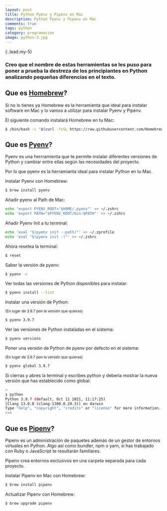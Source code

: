```yaml
---
layout: post
title: Python Pyenv y Pipenv en Mac
description: Python Pyenv y Pipenv en Mac
comments: true
tags: python
category: programacion
image: python-3.jpg
---
```


{:.lead.my-5}
### Creo que el nombre de estas herramientas se les puso para poner a prueba la destreza de los principiantes en Python analizando pequeñas diferencias en el texto.

## Que es [Homebrew](https://brew.sh/)?

Si no lo tienes ya Homebrew es la herramienta que ideal para instalar software en Mac y lo vamos a utilizar para instalar Pyenv y Pipenv.

El siguiente comando instalará Homebrew en tu Mac: 
```sh
$ /bin/bash -c "$(curl -fsSL https://raw.githubusercontent.com/Homebrew/install/HEAD/install.sh)"
```

## Que es [Pyenv](https://github.com/pyenv/pyenv)?

Pyenv es una herrramienta que te permite instalar diferentes versiones de Python y cambiar entre ellas según las necesidades del proyecto.

Por lo que pyenv es la herramianta ideal para instalar Python en tu Mac.

Instalar Pyenv con Homebrew: 

```sh
$ brew install pyenv
```

Añadir pyenv al Path de Mac: 

```sh
echo 'export PYENV_ROOT="$HOME/.pyenv"' >> ~/.zshrc
echo 'export PATH="$PYENV_ROOT/bin:$PATH"' >> ~/.zshrc
```

Añadir Pyenv Init a tu terminal: 

```sh
echo 'eval "$(pyenv init --path)"' >> ~/.zprofile
echo 'eval "$(pyenv init -)"' >> ~/.zshrc
```

Ahora resetea la terminal: 

```sh
$ reset
```

Saber la versión de pyenv: 

```sh
$ pyenv -v
```
Ver todas las versiones de Python disponibles para instalar: 

```sh 
$ pyenv install --list
```

Instalar una versión de Python: 

<small>(En lugar de 3.9.7 pon la versión que quieras) </small>

```sh
$ pyenv 3.9.7
```

Ver las versiones de Python instaladas en el sistema: 

```sh
$ pyenv versions
```

Poner una versión de Python de pyenv por defecto en el sistema: 

<small>(En lugar de 3.9.7 pon la versión que quieras) </small>

```sh
$ pyenv global 3.9.7
```

Si cierras y abres la terminal y escribes python y debería mostrar la nueva versión que has establecido como global: 

```sh
~ 
❯ python
Python 3.9.7 (default, Oct 11 2021, 11:17:25) 
[Clang 13.0.0 (clang-1300.0.29.3)] on darwin
Type "help", "copyright", "credits" or "license" for more information.
>>> 
```

## Que es [Pipenv](Pipenv)?

Pipenv es un administración de paquetes además de un gestor de entornos virtuales en Python. Algo así como bundler, npm o yarn, si has trabajado con Ruby o JavaScript te resultarán familiares.

Pipenv crea entornos exclusivos en una carpeta separada para cada proyecto.

Instalar Pipenv en Mac con Homebrew: 

```sh
$ brew install pipenv
```

Actualizar Pipenv con Homebrew:

```sh
$ brew upgrade pipenv
```
